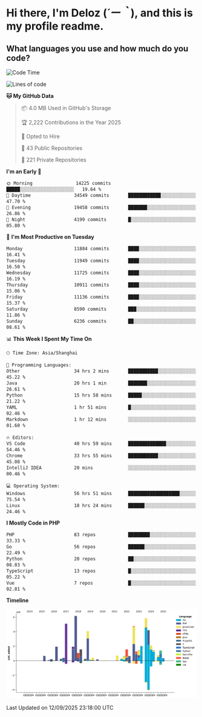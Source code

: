 # **Hi there, I'm Deloz (*´ー｀*), and this is my profile readme.**

## **What languages you use and how much do you code?**

<!--START_SECTION:waka-->
![Code Time](http://img.shields.io/badge/Code%20Time-7%2C453%20hrs%205%20mins-blue)

![Lines of code](https://img.shields.io/badge/From%20Hello%20World%20I%27ve%20Written-53.6%20million%20lines%20of%20code-blue)

**🐱 My GitHub Data** 

> 📦 4.0 MB Used in GitHub's Storage 
 > 
> 🏆 2,222 Contributions in the Year 2025
 > 
> 💼 Opted to Hire
 > 
> 📜 43 Public Repositories 
 > 
> 🔑 221 Private Repositories 
 > 
**I'm an Early 🐤** 

```text
🌞 Morning                14225 commits       █████░░░░░░░░░░░░░░░░░░░░   19.64 % 
🌆 Daytime                34549 commits       ████████████░░░░░░░░░░░░░   47.70 % 
🌃 Evening                19458 commits       ███████░░░░░░░░░░░░░░░░░░   26.86 % 
🌙 Night                  4199 commits        █░░░░░░░░░░░░░░░░░░░░░░░░   05.80 % 
```
📅 **I'm Most Productive on Tuesday** 

```text
Monday                   11884 commits       ████░░░░░░░░░░░░░░░░░░░░░   16.41 % 
Tuesday                  11949 commits       ████░░░░░░░░░░░░░░░░░░░░░   16.50 % 
Wednesday                11725 commits       ████░░░░░░░░░░░░░░░░░░░░░   16.19 % 
Thursday                 10911 commits       ████░░░░░░░░░░░░░░░░░░░░░   15.06 % 
Friday                   11136 commits       ████░░░░░░░░░░░░░░░░░░░░░   15.37 % 
Saturday                 8590 commits        ███░░░░░░░░░░░░░░░░░░░░░░   11.86 % 
Sunday                   6236 commits        ██░░░░░░░░░░░░░░░░░░░░░░░   08.61 % 
```


📊 **This Week I Spent My Time On** 

```text
🕑︎ Time Zone: Asia/Shanghai

💬 Programming Languages: 
Other                    34 hrs 2 mins       ███████████░░░░░░░░░░░░░░   45.22 % 
Java                     20 hrs 1 min        ███████░░░░░░░░░░░░░░░░░░   26.61 % 
Python                   15 hrs 58 mins      █████░░░░░░░░░░░░░░░░░░░░   21.22 % 
YAML                     1 hr 51 mins        █░░░░░░░░░░░░░░░░░░░░░░░░   02.46 % 
Markdown                 1 hr 12 mins        ░░░░░░░░░░░░░░░░░░░░░░░░░   01.60 % 

🔥 Editors: 
VS Code                  40 hrs 59 mins      ██████████████░░░░░░░░░░░   54.46 % 
Chrome                   33 hrs 55 mins      ███████████░░░░░░░░░░░░░░   45.08 % 
IntelliJ IDEA            20 mins             ░░░░░░░░░░░░░░░░░░░░░░░░░   00.46 % 

💻 Operating System: 
Windows                  56 hrs 51 mins      ███████████████████░░░░░░   75.54 % 
Linux                    18 hrs 24 mins      ██████░░░░░░░░░░░░░░░░░░░   24.46 % 
```

**I Mostly Code in PHP** 

```text
PHP                      83 repos            ████████░░░░░░░░░░░░░░░░░   33.33 % 
Go                       56 repos            ██████░░░░░░░░░░░░░░░░░░░   22.49 % 
Python                   20 repos            ██░░░░░░░░░░░░░░░░░░░░░░░   08.03 % 
TypeScript               13 repos            █░░░░░░░░░░░░░░░░░░░░░░░░   05.22 % 
Vue                      7 repos             █░░░░░░░░░░░░░░░░░░░░░░░░   02.81 % 
```



**Timeline**

![Lines of Code chart](https://raw.githubusercontent.com/deloz/deloz/main/assets/bar_graph.png)


 Last Updated on 12/09/2025 23:18:00 UTC
<!--END_SECTION:waka-->
